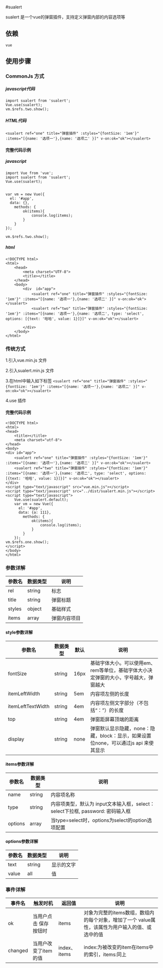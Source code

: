 #sualert

sualert 是一个vue的弹窗插件，支持定义弹窗内部的内容选项等

## 依赖 
`vue`

## 使用步骤

### CommonJs 方式

##### javascript代码

```
import sualert from 'sualert';
Vue.use(sualert);
vm.$refs.two.show();
```
##### HTML代码

`<sualert ref="one" title="弹窗插件" :styles="{fontSize: '1em'}" :items="[{name: '选项一'},{name: '选项二' }]" v-on:ok="ok"></sualert>`


#### 完整代码示例


##### javascript

```
import Vue from 'vue';
import sualert from 'sualert';
Vue.use(sualert);


var vm = new Vue({
  el: '#app',
  data: {},
    methods: {
        ok(items){
            console.log(items);
        }
    }
});

vm.$refs.two.show();
```
##### html

```
<!DOCTYPE html>
<html>
    <head>
        <meta charset="UTF-8">
        <title></title>
    </head>
    <body>
        <div  id="app">
            <sualert ref="one" title="弹窗插件" :styles="{fontSize: '1em'}" :items="[{name: '选项一'},{name: '选项二' }]" v-on:ok="ok"></sualert>
            <sualert ref="two" title="弹窗插件" :styles="{fontSize: '1em'}" :items="[{name: '选项一'},{name: '选项二', type: 'select', options: [{text: '哈哈', value: 1}]}]" v-on:ok="ok"></sualert>

        </div>
    </body>
</html>
```

### 传统方式

1.引入vue.min.js 文件

2.引入sualert.min.js 文件

3.在html中输入如下标签 `<sualert ref="one" title="弹窗插件" :styles="{fontSize: '1em'}" :items="[{name: '选项一'},{name: '选项二' }]" v-on:ok="ok"></sualert>`

4.use 插件

#### 完整代码示例

```
<!DOCTYPE html>
<html>
<head>
    <title></title>
    <meta charset="utf-8">
</head>
<body>
<div id="app">
    <sualert ref="one" title="弹窗插件" :styles="{fontSize: '1em'}" :items="[{name: '选项一'},{name: '选项二' }]" v-on:ok="ok"></sualert> 
    <sualert ref="two" title="弹窗插件" :styles="{fontSize: '1em'}" :items="[{name: '选项一'},{name: '选项二', type: 'select', options: [{text: '哈哈', value: 1}]}]" v-on:ok="ok"></sualert>
</div>
<script type="text/javascript" src="vue.min.js"></script>
<script type="text/javascript" src="../dist/sualert.min.js"></script>
<script type="text/javascript">
    Vue.use(sualert.default);
    var vm = new Vue({
      el: '#app',
      data: {a: 111},
        methods: {
            ok(items){
                console.log(items);
            }
        }
    });
vm.$refs.one.show();
</script>
</body>
</html>
```

### 参数详解

|参数名|数据类型|说明|
|--|--|--|
|rel|string|标志|
|title|string|弹窗标题|
|styles|object|基础样式|
|items|array|弹窗内容项目|

#### style参数详解
|参数名|数据类型|默认|说明|
|--|--|--|--|
|fontSize|string|16px|基础字体大小。可以使用em、rem等单位，基础字体大小决定弹窗的大小，字号越大，弹窗越大|
|itemLeftWidth|string|5em|内容项左侧的长度|
|itemLeftTextWidth|string|4em|内容项左侧文字部分（不包括“：”）的长度|
|top|string|4em|弹窗距屏幕顶端的距离|
|display|string|none|弹窗默认显示隐藏，none：隐藏，block：显示，如果设置位none，可以通过js api 来使其显示|

#### items参数详解
|参数名|数据类型|说明|
|--|--|--|
|name|string|内容项名称|
|type|string|内容项类型，默认为 input文本输入框，select：select下拉框, password: 密码输入框|
|options|array|当type=select时，options为select的option选项配置|

#### options参数详解
|参数名|数据类型|说明|
|--|--|--|
|text|string|显示的文字|
|value|all|值|

### 事件详解
|事件名|触发时机|返回值|说明|
|--|--|--|--|
|ok|当用户点击 保存 按钮时|items|对象为完整的items数组，数组内的每个对象，增加了一个 value属性，该属性为用户输入的值、或选中的值|
|changed|当用户改变了item的值|index、items|index:为被改变的item在items中的索引，items:同上|





